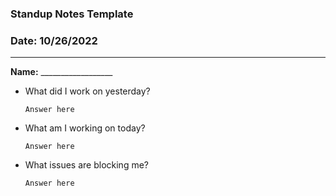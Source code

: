 ### Standup Notes Template
### Date: 10/26/2022
---

**Name:** __________________
- What did I work on yesterday?

  `Answer here`
- What am I working on today?

  `Answer here`
- What issues are blocking me?

  `Answer here`
